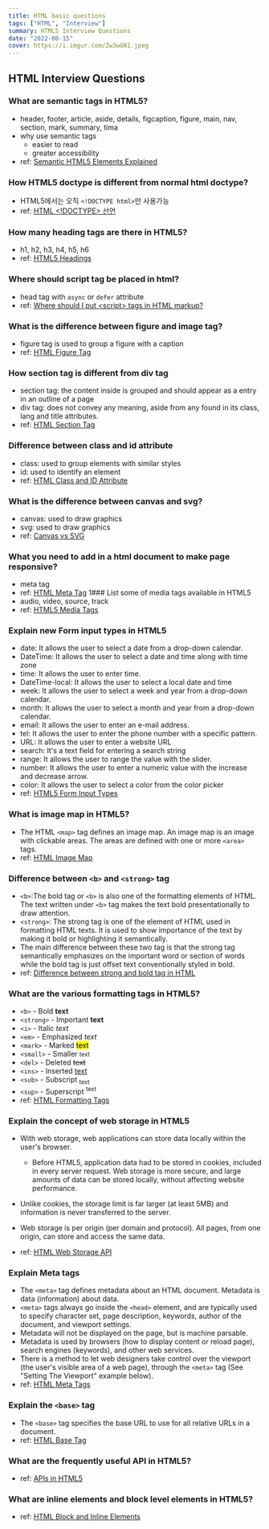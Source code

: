 ```yaml
---
title: HTML basic questions
tags: ["HTML", "Interview"]
summary: HTML5 Interview Questions
date: "2022-08-15"
cover: https://i.imgur.com/Zw3wGN1.jpeg
---
```


## HTML Interview Questions

### What are semantic tags in HTML5?

- header, footer, article, aside, details, figcaption, figure, main, nav, section, mark, summary, tima
- why use semantic tags
  - easier to read
  - greater accessibility
- ref: [Semantic HTML5 Elements Explained](https://www.freecodecamp.org/news/semantic-html5-elements/)

### How HTML5 doctype is different from normal html doctype?

- HTML5에서는 오직 `<!DOCTYPE html>`만 사용가능
- ref: [HTML \<!DOCTYPE\> 선언](http://www.tcpschool.com/html-tags/doctype)

### How many heading tags are there in HTML5?

- h1, h2, h3, h4, h5, h6
- ref: [HTML5 Headings](https://www.w3schools.com/tags/tag_hn.asp)

### Where should script tag be placed in html?

- head tag with `async` or `defer` attribute
- ref: [Where should I put \<script\> tags in HTML markup?](https://stackoverflow.com/questions/436411/where-should-i-put-script-tags-in-html-markup)

### What is the difference between figure and image tag?

- figure tag is used to group a figure with a caption
- ref: [HTML Figure Tag](https://www.w3schools.com/tags/tag_figure.asp)

### How section tag is different from div tag

- section tag: the content inside is grouped and should appear as a entry in an outline of a page
- div tag: does not convey any meaning, aside from any found in its class, lang and title attributes.
- ref: [HTML Section Tag](https://www.w3schools.com/tags/tag_section.asp)

### Difference between class and id attribute

- class: used to group elements with similar styles
- id: used to identify an element
- ref: [HTML Class and ID Attribute](https://www.w3schools.com/tags/att_global_id.asp)

### What is the difference between canvas and svg?

- canvas: used to draw graphics
- svg: used to draw graphics
- ref: [Canvas vs SVG](https://www.w3schools.com/tags/tag_canvas.asp)

### What you need to add in a html document to make page responsive?

- meta tag
- ref: [HTML Meta Tag](https://www.w3schools.com/tags/tag_meta.asp)
  1### List some of media tags available in HTML5
- audio, video, source, track
- ref: [HTML5 Media Tags](https://www.w3schools.com/tags/tag_media.asp)

### Explain new Form input types in HTML5

- date: It allows the user to select a date from a drop-down calendar.
- DateTime: It allows the user to select a date and time along with time zone
- time: It allows the user to enter time.
- DateTime-local: It allows the user to select a local date and time
- week: It allows the user to select a week and year from a drop-down calendar.
- month: It allows the user to select a month and year from a drop-down calendar.
- email: It allows the user to enter an e-mail address.
- tel: It allows the user to enter the phone number with a specific pattern.
- URL: It allows the user to enter a website URL
- search: It's a text field for entering a search string
- range: It allows the user to range the value with the slider.
- number: It allows the user to enter a numeric value with the increase and decrease arrow.
- color: It allows the user to select a color from the color picker
- ref: [HTML5 Form Input Types](https://www.w3schools.com/tags/tag_input.asp)

### What is image map in HTML5?

- The HTML `<map>` tag defines an image map. An image map is an image with clickable areas. The areas are defined with one or more `<area>` tags.
- ref: [HTML Image Map](https://www.w3schools.com/html/html_images_imagemap.asp)

### Difference between `<b>` and `<strong>` tag

- `<b>`:The bold tag or `<b>` is also one of the formatting elements of HTML. The text written under `<b>` tag makes the text bold presentationally to draw attention.
- `<strong>`: The strong tag is one of the element of HTML used in formatting HTML texts. It is used to show importance of the text by making it bold or highlighting it semantically.
- The main difference between these two tag is that the strong tag semantically emphasizes on the important word or section of words while the bold tag is just offset text conventionally styled in bold.
- ref: [Difference between strong and bold tag in HTML](https://www.geeksforgeeks.org/difference-between-strong-and-bold-tag-in-html/)

### What are the various formatting tags in HTML5?

- `<b>` - Bold <b>text</b>
- `<strong>` - Important <strong>text</strong>
- `<i>` - Italic <i>text</i>
- `<em>` - Emphasized <em>text</em>
- `<mark>` - Marked <mark>text</mark>
- `<small>` - Smaller <small>text</small>
- `<del>` - Deleted <del>text</del>
- `<ins>` - Inserted <ins>text</ins>
- `<sub>` - Subscript <sub>text</sub>
- `<sup>` - Superscript <sup>text</sup>
- ref: [HTML Formatting Tags](https://www.w3schools.com/html/html_formatting.asp)

### Explain the concept of web storage in HTML5

- With web storage, web applications can store data locally within the user's browser.

  - Before HTML5, application data had to be stored in cookies, included in every server request. Web storage is more secure, and large amounts of data can be stored locally, without affecting website performance.

- Unlike cookies, the storage limit is far larger (at least 5MB) and information is never transferred to the server.
- Web storage is per origin (per domain and protocol). All pages, from one origin, can store and access the same data.
- ref: [HTML Web Storage API](https://www.w3schools.com/html/html5_webstorage.asp)

### Explain Meta tags

- The `<meta>` tag defines metadata about an HTML document. Metadata is data (information) about data.
- `<meta>` tags always go inside the `<head>` element, and are typically used to specify character set, page description, keywords, author of the document, and viewport settings.
- Metadata will not be displayed on the page, but is machine parsable.
- Metadata is used by browsers (how to display content or reload page), search engines (keywords), and other web services.
- There is a method to let web designers take control over the viewport (the user's visible area of a web page), through the `<meta>` tag (See "Setting The Viewport" example below).
- ref: [HTML Meta Tags](https://www.w3schools.com/tags/tag_meta.asp)

### Explain the `<base>` tag

- The `<base>` tag specifies the base URL to use for all relative URLs in a document.
- ref: [HTML Base Tag](https://www.w3schools.com/tags/tag_base.asp)

### What are the frequently useful API in HTML5?

- ref: [APIs in HTML5](https://www.codingtag.com/api-in-html5)

### What are inline elements and block level elements in HTML5?

- ref: [HTML Block and Inline Elements](https://www.w3schools.com/html/html_blocks.asp)
